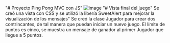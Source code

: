 "# Proyecto Ping Pong MVC con JS" 
![image](https://user-images.githubusercontent.com/1321865/176983455-782fa9e5-80b3-4580-a488-60959337391d.png)
"# Vista final del juego" 
Se creó una vista con CSS y se utilizó la libería SweetAlert para mejorar la visualización de los mensajes"
Se creó la clase Jugador para crear dos contrincantes, de tal manera que puedan iniciar un nuevo juego.
El límite de puntos es cinco, se muestra un mensaje de ganador al primer Jugador que llegue a 5 puntos.
